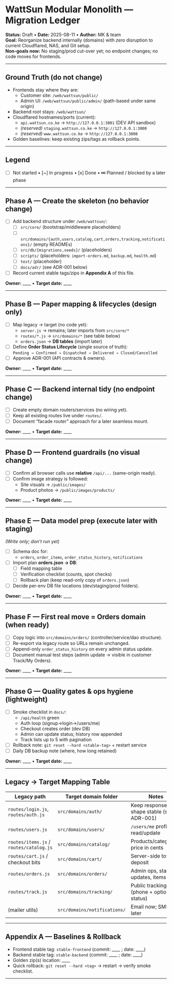 # WattSun Modular Monolith — Migration Ledger
**Status:** Draft • **Date:** 2025-08-11 • **Author:** MK & team  
**Goal:** Reorganize backend internally (domains) with *zero* disruption to current Cloudflared, NAS, and Git setup.  
**Non-goals now:** No staging/prod cut-over yet; no endpoint changes; no code moves for frontends.

---

## Ground Truth (do not change)
- Frontends stay where they are:
  - Customer site: `/web/wattsun/public/`
  - Admin UI: `/web/wattsun/public/admin/` (path-based under same origin)
- Backend root stays: `/web/wattsun/`
- Cloudflared hostnames/ports (current):
  - `api.wattsun.co.ke` → `http://127.0.0.1:3001` (DEV API sandbox)
  - *(reserved)* `staging.wattsun.co.ke` → `http://127.0.0.1:3000`
  - *(reserved)* `www.wattsun.co.ke` → `http://127.0.0.1:3000`
- Golden baselines: keep existing zips/tags as rollback points.

---

## Legend
- [ ] Not started  •  [~] In progress  •  [x] Done  •  ⏭️ Planned / blocked by a later phase

---

## Phase A — Create the skeleton (no behavior change)
- [ ] Add backend structure under `/web/wattsun/`:
  - [ ] `src/core/` (bootstrap/middleware placeholders)
  - [ ] `src/domains/{auth,users,catalog,cart,orders,tracking,notifications}/` (empty READMEs)
  - [ ] `src/db/{migrations,seeds}/` (placeholders)
  - [ ] `scripts/` (placeholders: `import-orders.md`, `backup.md`, `health.md`)
  - [ ] `test/` (placeholder)
  - [ ] `docs/adr/` (see ADR-001 below)
- [ ] Record current stable tags/zips in **Appendix A** of this file.

**Owner:** ____ • **Target date:** ____  

---

## Phase B — Paper mapping & lifecycles (design only)
- [ ] Map legacy → target (no code yet):
  - `server.js` → remains; later imports from `src/core/*`
  - `routes/*.js` → `src/domains/*` (see table below)
  - `orders.json` → **DB tables** (import later)
- [ ] Define **Order Status Lifecycle** (single source of truth):  
  `Pending → Confirmed → Dispatched → Delivered → Closed/Cancelled`
- [ ] Approve ADR-001 (API contracts & owners).

**Owner:** ____ • **Target date:** ____  

---

## Phase C — Backend internal tidy (no endpoint change)
- [ ] Create empty domain routers/services (no wiring yet).
- [ ] Keep all existing routes live under `routes/`.
- [ ] Document “facade router” approach for a later seamless mount.

**Owner:** ____ • **Target date:** ____  

---

## Phase D — Frontend guardrails (no visual change)
- [ ] Confirm all browser calls use **relative** `/api/...` (same-origin ready).
- [ ] Confirm image strategy is followed:
  - Site visuals → `/public/images/`
  - Product photos → `/public/images/products/`

**Owner:** ____ • **Target date:** ____  

---

## Phase E — Data model prep (execute later with staging)
*(Write only; don’t run yet)*
- [ ] Schema doc for:
  - `orders`, `order_items`, `order_status_history`, `notifications`
- [ ] Import plan **orders.json → DB**:
  - [ ] Field mapping table
  - [ ] Verification checklist (counts, spot checks)
  - [ ] Rollback plan (keep read-only copy of `orders.json`)
- [ ] Decide per-env DB file locations (dev/staging/prod folders).

**Owner:** ____ • **Target date:** ____  

---

## Phase F — First real move = **Orders domain** (when ready)
- [ ] Copy logic into `src/domains/orders/` (controller/service/dao structure).
- [ ] Re-export via legacy route so URLs remain unchanged.
- [ ] Append-only `order_status_history` on every admin status update.
- [ ] Document manual test steps (admin update → visible in customer Track/My Orders).

**Owner:** ____ • **Target date:** ____  

---

## Phase G — Quality gates & ops hygiene (lightweight)
- [ ] Smoke checklist in `docs/`:
  - `/api/health` green
  - Auth loop (signup→login→/users/me)
  - Checkout creates order (dev DB)
  - Admin can update status; history row appended
  - Track lists up to 5 with pagination
- [ ] Rollback note: `git reset --hard <stable-tag>` + restart service
- [ ] Daily DB backup note (where, how long retained)

**Owner:** ____ • **Target date:** ____  

---

## Legacy → Target Mapping Table
| Legacy path                          | Target domain folder                      | Notes |
|---|---|---|
| `routes/login.js`, `routes/auth.js` | `src/domains/auth/`                       | Keep response shape stable (see ADR-001) |
| `routes/users.js`                   | `src/domains/users/`                      | `/users/me` profile read/update |
| `routes/items.js` / `routes/catalog.js` | `src/domains/catalog/`                 | Products/categories; price in cents |
| `routes/cart.js` / checkout bits    | `src/domains/cart/`                       | Server-side totals & deposit |
| `routes/orders.js`                  | `src/domains/orders/`                     | Admin ops, status updates, items |
| `routes/track.js`                   | `src/domains/tracking/`                   | Public tracking (phone + optional status) |
| (mailer utils)                      | `src/domains/notifications/`              | Email now; SMS later |

---

## Appendix A — Baselines & Rollback
- Frontend stable tag: `stable-frontend` (commit: ____ ; date: ____)
- Backend stable tag: `stable-backend` (commit: ____ ; date: ____)
- Golden zip(s) location: ____  
- Quick rollback: `git reset --hard <tag>` → restart → verify smoke checklist.

---
